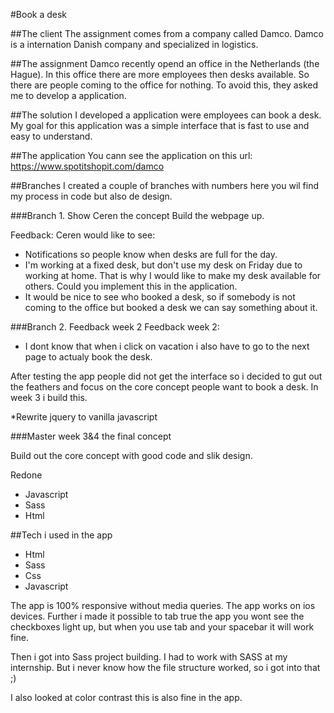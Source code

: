 #Book a desk
 
##The client
The assignment comes from a company called Damco. Damco is a internation Danish company and 
specialized in logistics. 

##The assignment
Damco recently opend an office in the Netherlands (the Hague). In this office there are more employees then desks available. So there are people coming to the office for nothing. To avoid this, they asked me to develop a application. 

##The solution
I developed a application were employees can book a desk. My goal for this application was a simple interface that is fast to use and easy to understand. 

##The application
You cann see the application on this url: https://www.spotitshopit.com/damco


##Branches
I created a couple of branches with numbers here you wil find my process in code but also de design. 


###Branch 1. Show Ceren the concept
Build the webpage up. 

Feedback: Ceren would like to see:
-  Notifications so people know when desks are full for the day. 
-  I'm working at a fixed desk, but don't use my desk on Friday due to working at home. That is why I would like to make my desk available for others. Could you implement this in the application.
- It would be nice to see who booked a desk, so if somebody is not coming to the office but booked a desk we can say something about it.  

###Branch 2. Feedback week 2 
Feedback week 2:
-  I dont know that when i click on vacation i also have to go to the next page to actualy book the desk. 

After testing the app people did not get the interface so i decided to gut out the feathers and focus on the core concept people want to book a desk. In week 3 i build this. 

*Rewrite jquery to vanilla javascript  

###Master week 3&4 the final concept 

Build out the core concept with good code and slik design. 

Redone 
- Javascript
- Sass
- Html

##Tech i used in the app
- Html 
- Sass
- Css
- Javascript

The app is 100% responsive without media queries. The app works on ios devices. 
Further i made it possible to tab true the app you wont see the checkboxes light up, but when you use tab and your spacebar it will work fine. 

Then i got into Sass project building. I had to work with SASS at my internship. But i never know how the file structure worked, so i got into that ;) 

I also looked at color contrast this is also fine in the app. 

